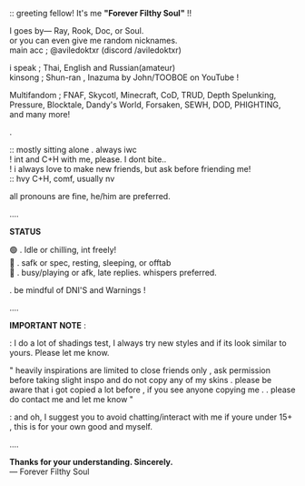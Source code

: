 :: greeting fellow! It's me **"Forever Filthy Soul"** !!


I goes by— Ray, Rook, Doc, or Soul.    
or you can even give me random nicknames.    
main acc ; @aviledoktxr (discord /aviledoktxr)      

i speak ; Thai, English and Russian(amateur)   
kinsong ; Shun-ran , Inazuma by John/TOOBOE on YouTube !    

Multifandom ; FNAF, Skycotl, Minecraft, CoD, TRUD, Depth Spelunking, Pressure, Blocktale, Dandy's World, Forsaken, SEWH, DOD, PHIGHTING, and many more!

.

:: mostly sitting alone . always iwc    
! int and C+H with me, please. I dont bite..   
! i always love to make new friends, but ask before friending me!        
:: hvy C+H, comf, usually nv       

all pronouns are fine, he/him are preferred.


....


**STATUS**

🟢 . Idle or chilling, int freely!     
🌙 . safk or spec, resting, sleeping, or offtab      
🚫 . busy/playing or afk, late replies. whispers preferred.    



. be mindful of DNI'S and Warnings !


....


**IMPORTANT NOTE** :


: I do a lot of shadings test, I always try new styles and if its look similar to yours. Please let me know.



" heavily inspirations are limited to close friends only , ask permission before taking slight inspo and do not copy any of my skins . please be aware that i got copied a lot before , if you see anyone copying me . . please do contact me and let me know "


: and oh, I suggest you to avoid chatting/interact with me if youre under 15+ , this is for your own good and myself.    


....   


**Thanks for your understanding. Sincerely.**       
— Forever Filthy Soul      
